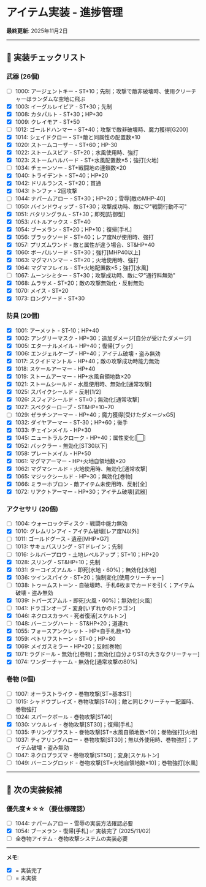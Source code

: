 # アイテム実装 - 進捗管理

**最終更新**: 2025年11月2日

---

## 📝 実装チェックリスト

### 武器 (26個)

- [ ] 1000: アージェントキー - ST+10；先制；攻撃で敵非破壊時、使用クリーチャーはランダムな空地に飛ぶ
- [x] 1003: イーグルレイピア - ST+30；先制
- [x] 1008: カタパルト - ST+30；HP+30
- [x] 1009: クレイモア - ST+50
- [ ] 1012: ゴールドハンマー - ST+40；攻撃で敵非破壊時、魔力獲得[G200]
- [x] 1014: シェイドクロー - ST+敵と同属性の配置数×10
- [x] 1020: ストームコーザー - ST+60；HP-30
- [x] 1022: ストームスピア - ST+20；水風使用時、強打
- [x] 1023: ストームハルバード - ST+水風配置数×5；強打[火地]
- [ ] 1034: チェーンソー - ST+戦闘地の連鎖数×20
- [x] 1040: トライデント - ST+40；HP+20
- [x] 1042: ドリルランス - ST+20；貫通
- [x] 1043: トンファ - 2回攻撃
- [ ] 1044: ナパームアロー - ST+30；HP+20；雪辱[敵のMHP-40]
- [ ] 1050: バインドウィップ - ST+30；攻撃成功時、敵に♡"戦闘行動不可"
- [x] 1051: バタリングラム - ST+30；即死[防御型]
- [x] 1053: バトルアックス - ST+40
- [x] 1054: ブーメラン - ST+20；HP+10；復帰[手札]
- [x] 1056: ブラックソード - ST+40；レア度Nが使用時、強打
- [x] 1057: プリズムワンド - 敵と属性が違う場合、ST&HP+40
- [x] 1060: ボーパルソード - ST+30；強打[MHP40以上]
- [x] 1063: マグマハンマー - ST+20；火地使用時、強打
- [x] 1064: マグマフレイル - ST+火地配置数×5；強打[水風]
- [ ] 1067: ムーンシミター - ST+30；攻撃成功時、敵に♡"通行料無効"
- [x] 1068: ムラサメ - ST+20；敵の攻撃無効化・反射無効
- [x] 1070: メイス - ST+20
- [x] 1073: ロングソード - ST+30

### 防具 (20個)

- [x] 1001: アーメット - ST-10；HP+40
- [x] 1002: アングリーマスク - HP+30；追加ダメージ[自分が受けたダメージ]
- [x] 1005: エターナルメイル - HP+40；復帰[ブック]
- [x] 1006: エンジェルケープ - HP+40；アイテム破壊・盗み無効
- [x] 1017: スクイドマントル - HP+40；敵の攻撃成功時能力無効
- [x] 1018: スケールアーマー - HP+40
- [x] 1019: ストームアーマー - HP+水風自領地数×20
- [x] 1021: ストームシールド - 水風使用時、無効化[通常攻撃]
- [x] 1025: スパイクシールド - 反射[1/2]
- [x] 1026: スフィアシールド - ST=0；無効化[通常攻撃]
- [x] 1027: スペクターローブ - ST&HP+10~70
- [ ] 1029: ゼラチンアーマー - HP+40；魔力獲得[受けたダメージ×G5]
- [x] 1032: ダイヤアーマー - ST-30；HP+60；後手
- [x] 1033: チェインメイル - HP+30
- [x] 1045: ニュートラルクローク - HP+40；属性変化[⬜]
- [x] 1052: バックラー - 無効化[ST30以下]
- [x] 1058: プレートメイル - HP+50
- [x] 1061: マグマアーマー - HP+火地自領地数×20
- [x] 1062: マグマシールド - 火地使用時、無効化[通常攻撃]
- [x] 1065: マジックシールド - HP+30；無効化[巻物]
- [x] 1066: ミラーホブロン - 敵アイテム未使用時、反射[全]
- [x] 1072: リアクトアーマー - HP+30；アイテム破壊[武器]

### アクセサリ (20個)

- [ ] 1004: ウォーロックディスク - 戦闘中能力無効
- [x] 1010: グレムリンアイ - アイテム破壊[レア度N以外]
- [ ] 1011: ゴールドグース - 遺産[MHP×G7]
- [ ] 1013: サキュバスリング - STドレイン；先制
- [ ] 1016: シルバープロウ - 土地レベルアップ；ST+10；HP+20
- [x] 1028: スリング - ST&HP+10；先制
- [x] 1031: ターコイズアムル - 即死[水地・60%]；無効化[水地]
- [x] 1036: ツインスパイク - ST+20；強制変化[使用クリーチャー]
- [ ] 1038: トゥームストーン - 自破壊時、手札6枚までカードを引く；アイテム破壊・盗み無効
- [x] 1039: トパーズアムル - 即死[火風・60%]；無効化[火風]
- [ ] 1041: ドラゴンオーブ - 変身[いずれかのドラゴン]
- [x] 1046: ネクロスカラベ - 死者復活[スケルトン]
- [ ] 1048: バーニングハート - ST&HP+20；道連れ
- [x] 1055: フォースアンクレット - HP+自手札数×10
- [x] 1059: ペトリフストーン - ST=0；HP=80
- [x] 1069: メイガスミラー - HP+20；反射[巻物]
- [x] 1071: ラグドール - 無効化[巻物]；無効化[自分よりSTの大きなクリーチャー]
- [x] 1074: ワンダーチャーム - 無効化[通常攻撃の80%]

### 巻物 (9個)

- [ ] 1007: オーラストライク - 巻物攻撃[ST=基本ST]
- [ ] 1015: シャドウブレイズ - 巻物攻撃[ST40]；敵と同じクリーチャー配置時、巻物強打
- [ ] 1024: スパークボール - 巻物攻撃[ST40]
- [x] 1030: ソウルレイ - 巻物攻撃[ST30]；復帰[手札]
- [ ] 1035: チリングブラスト - 巻物攻撃[ST=水風自領地数×10]；巻物強打[火地]
- [ ] 1037: ティアリングハロー - 巻物攻撃[ST30]；無以外使用時、巻物強打；アイテム破壊・盗み無効
- [ ] 1047: ネクロプラズマ - 巻物攻撃[ST50]；変身[スケルトン]
- [ ] 1049: バーニングロッド - 巻物攻撃[ST=火地自領地数×10]；巻物強打[水風]

---

## 🎯 次の実装候補



### 優先度★☆☆（要仕様確認）
- [ ] 1044: ナパームアロー - 雪辱の実装方法確認必要
- [x] 1054: ブーメラン - 復帰[手札] ✅ 実装完了 (2025/11/02)
- [ ] 全巻物アイテム - 巻物攻撃システムの実装必要

---

**メモ**:
- [x] = 実装完了
- [ ] = 未実装
